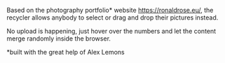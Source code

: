 Based on the photography portfolio* website https://ronaldrose.eu/, the recycler allows anybody to select or drag and drop their pictures instead. 

No upload is happening, just hover over the numbers and let the content merge randomly inside the browser.

*built with the great help of Alex Lemons
